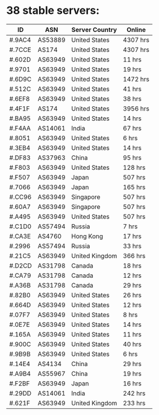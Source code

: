 # 38 stable servers:

| ID | ASN | Server Country | Online |
| ------ | ------ | ------ | ------ |
| #.9AC4 | AS53889 | United States | 4307 hrs |
| #.7CCE | AS174 | United States | 4307 hrs |
| #.602D | AS63949 | United States | 11 hrs |
| #.9701 | AS63949 | United States | 19 hrs |
| #.6D9C | AS63949 | United States | 1472 hrs |
| #.512C | AS63949 | United States | 41 hrs |
| #.6EF8 | AS63949 | United States | 38 hrs |
| #.4F1F | AS174 | United States | 3956 hrs |
| #.BA95 | AS63949 | United States | 14 hrs |
| #.F4AA | AS14061 | India | 67 hrs |
| #.8051 | AS63949 | United States | 6 hrs |
| #.3EB4 | AS63949 | United States | 14 hrs |
| #.DF83 | AS37963 | China | 95 hrs |
| #.F803 | AS63949 | United States | 128 hrs |
| #.F507 | AS63949 | Japan | 507 hrs |
| #.7066 | AS63949 | Japan | 165 hrs |
| #.CC96 | AS63949 | Singapore | 507 hrs |
| #.60A7 | AS63949 | Singapore | 507 hrs |
| #.A495 | AS63949 | United States | 507 hrs |
| #.C1D0 | AS57494 | Russia | 7 hrs |
| #.CA3E | AS4760 | Hong Kong | 17 hrs |
| #.2996 | AS57494 | Russia | 33 hrs |
| #.21C5 | AS63949 | United Kingdom | 366 hrs |
| #.D2CD | AS31798 | Canada | 18 hrs |
| #.CA79 | AS31798 | Canada | 12 hrs |
| #.A36B | AS31798 | Canada | 29 hrs |
| #.82B0 | AS63949 | United States | 26 hrs |
| #.664D | AS63949 | United States | 12 hrs |
| #.07F7 | AS63949 | United States | 8 hrs |
| #.0E7E | AS63949 | United States | 14 hrs |
| #.165A | AS63949 | United States | 11 hrs |
| #.900C | AS63949 | United States | 40 hrs |
| #.9B9B | AS63949 | United States | 6 hrs |
| #.14E4 | AS4134 | China | 29 hrs |
| #.A9B4 | AS55967 | China | 19 hrs |
| #.F2BF | AS63949 | Japan | 16 hrs |
| #.29DD | AS14061 | India | 242 hrs |
| #.621F | AS63949 | United Kingdom | 233 hrs |


